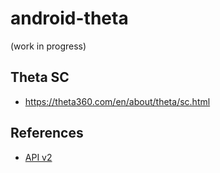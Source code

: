 # android-theta
 
(work in progress)

## Theta SC

- https://theta360.com/en/about/theta/sc.html

## References

- [API v2](https://api.ricoh/docs/theta-web-api-v2/)
